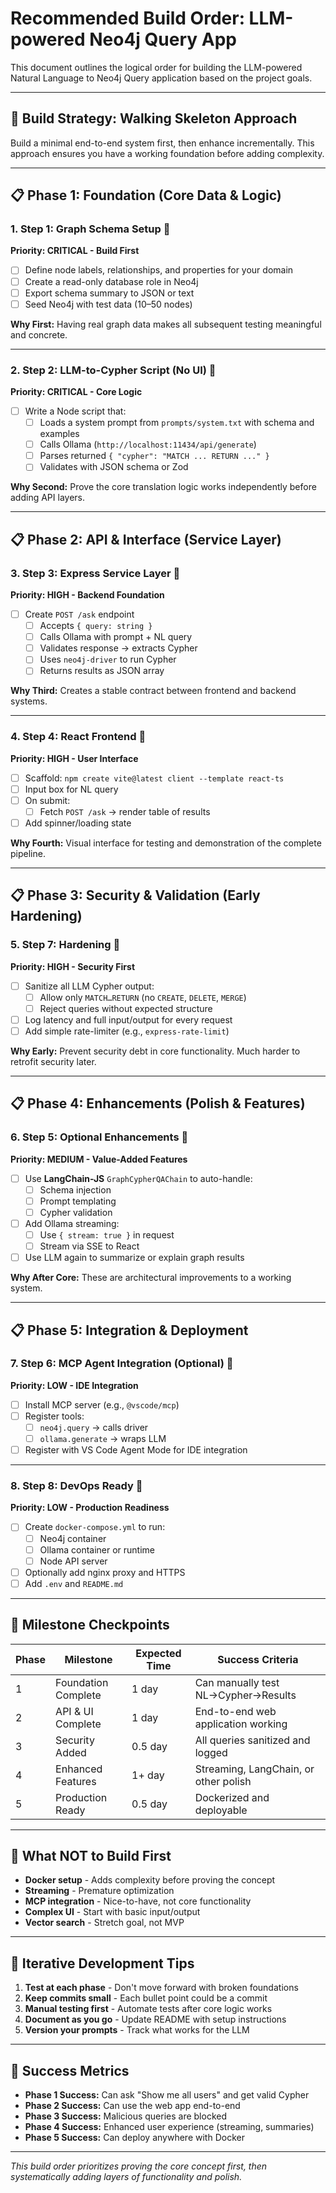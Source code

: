 # Recommended Build Order: LLM-powered Neo4j Query App

This document outlines the logical order for building the LLM-powered Natural Language to Neo4j Query application based on the project goals.

---

## 🎯 Build Strategy: Walking Skeleton Approach

Build a minimal end-to-end system first, then enhance incrementally. This approach ensures you have a working foundation before adding complexity.

---

## 📋 Phase 1: Foundation (Core Data & Logic)

### 1. **Step 1: Graph Schema Setup** 🔹
**Priority: CRITICAL - Build First**

- [ ] Define node labels, relationships, and properties for your domain
- [ ] Create a read-only database role in Neo4j
- [ ] Export schema summary to JSON or text
- [ ] Seed Neo4j with test data (10–50 nodes)

**Why First:** Having real graph data makes all subsequent testing meaningful and concrete.

---

### 2. **Step 2: LLM-to-Cypher Script (No UI)** 🔹
**Priority: CRITICAL - Core Logic**

- [ ] Write a Node script that:
  - [ ] Loads a system prompt from `prompts/system.txt` with schema and examples
  - [ ] Calls Ollama (`http://localhost:11434/api/generate`)
  - [ ] Parses returned `{ "cypher": "MATCH ... RETURN ..." }`
  - [ ] Validates with JSON schema or Zod

**Why Second:** Prove the core translation logic works independently before adding API layers.

---

## 📋 Phase 2: API & Interface (Service Layer)

### 3. **Step 3: Express Service Layer** 🔹
**Priority: HIGH - Backend Foundation**

- [ ] Create `POST /ask` endpoint
  - [ ] Accepts `{ query: string }`
  - [ ] Calls Ollama with prompt + NL query
  - [ ] Validates response → extracts Cypher
  - [ ] Uses `neo4j-driver` to run Cypher
  - [ ] Returns results as JSON array

**Why Third:** Creates a stable contract between frontend and backend systems.

---

### 4. **Step 4: React Frontend** 🔹
**Priority: HIGH - User Interface**

- [ ] Scaffold: `npm create vite@latest client --template react-ts`
- [ ] Input box for NL query
- [ ] On submit:
  - [ ] Fetch `POST /ask` → render table of results
- [ ] Add spinner/loading state

**Why Fourth:** Visual interface for testing and demonstration of the complete pipeline.

---

## 📋 Phase 3: Security & Validation (Early Hardening)

### 5. **Step 7: Hardening** 🔹
**Priority: HIGH - Security First**

- [ ] Sanitize all LLM Cypher output:
  - [ ] Allow only `MATCH…RETURN` (no `CREATE`, `DELETE`, `MERGE`)
  - [ ] Reject queries without expected structure
- [ ] Log latency and full input/output for every request
- [ ] Add simple rate-limiter (e.g., `express-rate-limit`)

**Why Early:** Prevent security debt in core functionality. Much harder to retrofit security later.

---

## 📋 Phase 4: Enhancements (Polish & Features)

### 6. **Step 5: Optional Enhancements** 🔹
**Priority: MEDIUM - Value-Added Features**

- [ ] Use **LangChain-JS** `GraphCypherQAChain` to auto-handle:
  - [ ] Schema injection
  - [ ] Prompt templating
  - [ ] Cypher validation
- [ ] Add Ollama streaming:
  - [ ] Use `{ stream: true }` in request
  - [ ] Stream via SSE to React
- [ ] Use LLM again to summarize or explain graph results

**Why After Core:** These are architectural improvements to a working system.

---

## 📋 Phase 5: Integration & Deployment

### 7. **Step 6: MCP Agent Integration (Optional)** 🔹
**Priority: LOW - IDE Integration**

- [ ] Install MCP server (e.g., `@vscode/mcp`)
- [ ] Register tools:
  - [ ] `neo4j.query` → calls driver
  - [ ] `ollama.generate` → wraps LLM
- [ ] Register with VS Code Agent Mode for IDE integration

---

### 8. **Step 8: DevOps Ready** 🔹
**Priority: LOW - Production Readiness**

- [ ] Create `docker-compose.yml` to run:
  - [ ] Neo4j container
  - [ ] Ollama container or runtime
  - [ ] Node API server
- [ ] Optionally add nginx proxy and HTTPS
- [ ] Add `.env` and `README.md`

---

## 🎯 Milestone Checkpoints

| Phase | Milestone | Expected Time | Success Criteria |
|-------|-----------|---------------|------------------|
| 1 | Foundation Complete | 1 day | Can manually test NL→Cypher→Results |
| 2 | API & UI Complete | 1 day | End-to-end web application working |
| 3 | Security Added | 0.5 day | All queries sanitized and logged |
| 4 | Enhanced Features | 1+ day | Streaming, LangChain, or other polish |
| 5 | Production Ready | 0.5 day | Dockerized and deployable |

---

## 🚫 What NOT to Build First

- **Docker setup** - Adds complexity before proving the concept
- **Streaming** - Premature optimization
- **MCP integration** - Nice-to-have, not core functionality
- **Complex UI** - Start with basic input/output
- **Vector search** - Stretch goal, not MVP

---

## 🔄 Iterative Development Tips

1. **Test at each phase** - Don't move forward with broken foundations
2. **Keep commits small** - Each bullet point could be a commit
3. **Manual testing first** - Automate tests after core logic works
4. **Document as you go** - Update README with setup instructions
5. **Version your prompts** - Track what works for the LLM

---

## 🎯 Success Metrics

- **Phase 1 Success:** Can ask "Show me all users" and get valid Cypher
- **Phase 2 Success:** Can use the web app end-to-end
- **Phase 3 Success:** Malicious queries are blocked
- **Phase 4 Success:** Enhanced user experience (streaming, summaries)
- **Phase 5 Success:** Can deploy anywhere with Docker

---

*This build order prioritizes proving the core concept first, then systematically adding layers of functionality and polish.*
